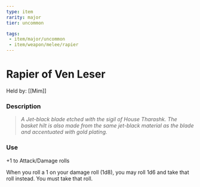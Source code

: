 ```yaml
---
type: item
rarity: major
tier: uncommon

tags:
 - item/major/uncommon
 - item/weapon/melee/rapier
---
```

 # Rapier of Ven Leser
Held by: [[Mim]]
 
 ### Description
>  _A Jet-black blade etched with the sigil of House Tharashk. The basket hilt is also made from the same jet-black material as the blade and accentuated with gold plating._
 ### Use

+1 to Attack/Damage rolls

When you roll a 1 on your damage roll (1d8), you may roll 1d6 and take that roll instead. You must take that roll.
